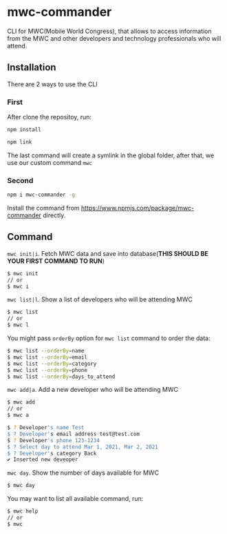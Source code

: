 # mwc-commander
CLI for MWC(Mobile World Congress), that allows to access information from the MWC and other developers and technology professionals who will attend.

## Installation
There are 2 ways to use the CLI
### First
After clone the repositoy, run:
```bash
npm install
```
```bash
npm link
```
The last command will create a symlink in the global folder, after that, we use our custom command `mwc`

### Second
```bash
npm i mwc-commander -g
```
Install the command from https://www.npmjs.com/package/mwc-commander directly.

## Command
  `mwc init|i`. Fetch MWC data and save into database(**THIS SHOULD BE YOUR FIRST COMMAND TO RUN**)
  ```bash
  $ mwc init
  // or
  $ mwc i
  ```
  
  `mwc list|l`. Show a list of developers who will be attending MWC
  ```bash
  $ mwc list
  // or
  $ mwc l
  ```
  You might pass `orderBy` option for `mwc list` command to order the data:
  ```bash
  $ mwc list --orderBy=name
  $ mwc list --orderBy=email
  $ mwc list --orderBy=category
  $ mwc list --orderBy=phone
  $ mwc list --orderBy=days_to_attend
  ```
  
  `mwc add|a`. Add a new developer who will be attending MWC
  ```bash
  $ mwc add
  // or
  $ mwc a
  
  $ ? Developer's name Test
  $ ? Developer's email address test@test.com
  $ ? Developer's phone 123-1234
  $ ? Select day to attend Mar 1, 2021, Mar 2, 2021
  $ ? Developer's category Back
  ✔ Inserted new deveoper
  ```
  
  `mwc day`. Show the number of days available for MWC
  ```bash
  $ mwc day
  ```
  
  You may want to list all available command, run:
  ```bash
  $ mwc help
  // or
  $ mwc
  ```

